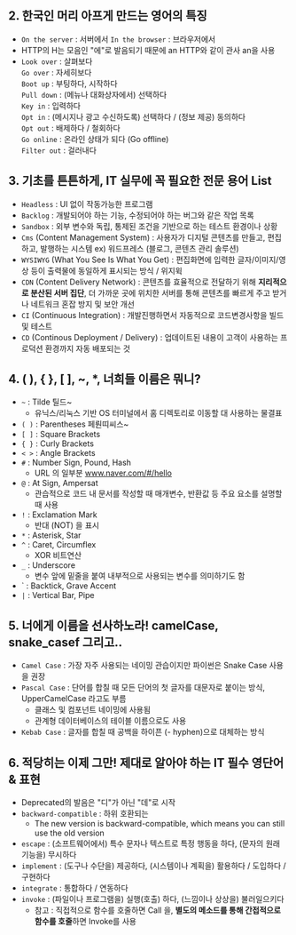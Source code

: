 ## 2. 한국인 머리 아프게 만드는 영어의 특징

- `On the server` : 서버에서 
`In the browser` : 브라우저에서
- HTTP의 H는 모음인 "에"로 발음되기 때문에 an HTTP와 같이 관사 an을 사용
- `Look over` : 살펴보다 <br>
`Go over` : 자세히보다<br>
`Boot up` : 부팅하다, 시작하다<br>
`Pull down` : (메뉴나 대화상자에서) 선택하다<br>
`Key in` : 입력하다<br>
`Opt in` : (메시지나 광고 수신하도록) 선택하다 / (정보 제공) 동의하다<br>
`Opt out` : 배제하다 / 철회하다<br>
`Go online` : 온라인 상태가 되다 (Go offline)<br>
`Filter out` : 걸러내다

## 3. 기초를 튼튼하게, IT 실무에 꼭 필요한 전문 용어 List
- `Headless` : UI 없이 작동가능한 프로그램
- `Backlog` : 개발되어야 하는 기능, 수정되어야 하는 버그와 같은 작업 목록
- `Sandbox` : 외부 변수와 독립, 통제된 조건을 기반으로 하는 테스트 환경이나 상황
- `Cms` (Content Management System) : 사용자가 디지털 콘텐츠를 만들고, 편집하고, 발행하는 시스템 ex) 워드프레스 (블로그, 콘텐츠 관리 솔루션)
- `WYSIWYG` (What You See Is What You Get) : 편집화면에 입력한 글자/이미지/영상 등이 출력물에 동일하게 표시되는 방식 / 위지윅
- `CDN` (Content Delivery Network) : 콘텐츠를 효율적으로 전달하기 위해 **지리적으로 분산된 서버 집단**, 더 가까운 곳에 위치한 서버를 통해 콘텐츠를 빠르게 주고 받거나 네트워크 혼잡 방지 및 보안 개선
- `CI` (Continuous Integration) : 개발진행하면서 자동적으로 코드변경사항을 빌드 및 테스트
- `CD` (Continous Deployment / Delivery) : 업데이트된 내용이 고객이 사용하는 프로덕션 환경까지 자동 배포되는 것

## 4. ( ), { }, [ ], ~, *, 너희들 이름은 뭐니?

- `~` : Tilde 틸드~
    - 유닉스/리눅스 기반 OS 터미널에서 홈 디렉토리로 이동할 대 사용하는 물결표
- `( )` : Parentheses 페뤈띠씨스~
- `[ ]` : Square Brackets
- `{ }` : Curly Brackets
- `< >` : Angle Brackets
- `#` : Number Sign, Pound, Hash
    - URL 의 일부분 www.naver.com/#/hello
- `@` : At Sign, Ampersat
    - 관습적으로 코드 내 문서를 작성할 때 매개변수, 반환값 등 주요 요소를 설명할 때 사용
- `!` : Exclamation Mark
    - 반대 (NOT) 을 표시
- `*` : Asterisk, Star
- `^` : Caret, Circumflex
    - XOR 비트연산
- `_` : Underscore
    - 변수 앞에 밑줄을 붙여 내부적으로 사용되는 변수를 의미하기도 함
- ` : Backtick, Grave Accent
- `|` : Vertical Bar, Pipe

## 5. 너에게 이름을 선사하노라! camelCase, snake_casef 그리고..

- `Camel Case` : 가장 자주 사용되는 네이밍 관습이지만 파이썬은 Snake Case 사용을 권장
- `Pascal Case` : 단어를 합칠 때 모든 단어의 첫 글자를 대문자로 붙이는 방식, UpperCamelCase 라고도 부름
    - 클래스 및 컴포넌트 네이밍에 사용됨
    - 관계형 데이터베이스의 테이블 이름으로도 사용
- `Kebab Case` : 글자를 합칠 때 공백을 하이픈 (- hyphen)으로 대체하는 방식

## 6. 적당히는 이제 그만! 제대로 알아야 하는 IT 필수 영단어 & 표현

- Deprecated의 발음은 "디"가 아닌 "데"로 시작
- `backward-compatible` : 하위 호환되는
    - The new version is backward-compatible, which means you can still use the old version
- `escape` : (소프트웨어에서) 특수 문자나 텍스트로 특정 행동을 하다, (문자의 원래 기능을) 무시하다
- `implement` : (도구나 수단을) 제공하다, (시스템이나 계획을) 활용하다 / 도입하다 / 구현하다
- `integrate` : 통합하다 / 연동하다
- `invoke` : (파일이나 프로그램을) 실행(호출) 하다, (느낌이나 상상을) 불러일으키다
    - 참고 : 직접적으로 함수를 호줄하면 Call 을, **별도의 메소드를 통해 간접적으로 함수를 호줄**하면 Invoke를 사용